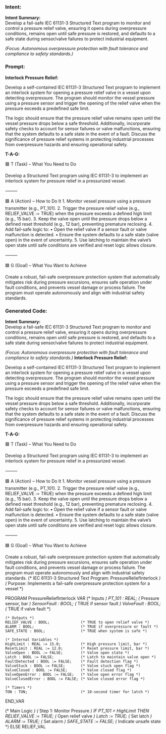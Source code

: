 ### Intent:
**Intent Summary:**  
Develop a fail-safe IEC 61131-3 Structured Text program to monitor and control a pressure relief valve, ensuring it opens during overpressure conditions, remains open until safe pressure is restored, and defaults to a safe state during sensor/valve failures to protect industrial equipment.  

*(Focus: Autonomous overpressure protection with fault tolerance and compliance to safety standards.)*

### Prompt:
**Interlock Pressure Relief:**

Develop a self-contained IEC 61131-3 Structured Text program to implement an interlock system for opening a pressure relief valve in a vessel upon detecting overpressure. The program should monitor the vessel pressure using a pressure sensor and trigger the opening of the relief valve when the pressure exceeds a predefined safe limit.

The logic should ensure that the pressure relief valve remains open until the vessel pressure drops below a safe threshold. Additionally, incorporate safety checks to account for sensor failures or valve malfunctions, ensuring that the system defaults to a safe state in the event of a fault. Discuss the significance of pressure relief systems in protecting industrial processes from overpressure hazards and ensuring operational safety.

**T-A-G:**

🟥 T (Task) – What You Need to Do

Develop a Structured Text program using IEC 61131-3 to implement an interlock system for pressure relief in a pressurized vessel.

⸻

🟩 A (Action) – How to Do It
	1.	Monitor vessel pressure using a pressure transmitter (e.g., PT_101).
	2.	Trigger the pressure relief valve (e.g., RELIEF_VALVE := TRUE) when the pressure exceeds a defined high limit (e.g., 15 bar).
	3.	Keep the valve open until the pressure drops below a defined reset threshold (e.g., 12 bar), preventing premature reclosing.
	4.	Add fail-safe logic to:
	•	Open the relief valve if a sensor fault or valve malfunction is detected.
	•	Ensure the system defaults to a safe state (valve open) in the event of uncertainty.
	5.	Use latching to maintain the valve’s open state until safe conditions are verified and reset logic allows closure.

⸻

🟦 G (Goal) – What You Want to Achieve

Create a robust, fail-safe overpressure protection system that automatically mitigates risk during pressure excursions, ensures safe operation under fault conditions, and prevents vessel damage or process failure. The program must operate autonomously and align with industrial safety standards.

### Generated Code:
**Intent Summary:**  
Develop a fail-safe IEC 61131-3 Structured Text program to monitor and control a pressure relief valve, ensuring it opens during overpressure conditions, remains open until safe pressure is restored, and defaults to a safe state during sensor/valve failures to protect industrial equipment.  

*(Focus: Autonomous overpressure protection with fault tolerance and compliance to safety standards.)*
**Interlock Pressure Relief:**

Develop a self-contained IEC 61131-3 Structured Text program to implement an interlock system for opening a pressure relief valve in a vessel upon detecting overpressure. The program should monitor the vessel pressure using a pressure sensor and trigger the opening of the relief valve when the pressure exceeds a predefined safe limit.

The logic should ensure that the pressure relief valve remains open until the vessel pressure drops below a safe threshold. Additionally, incorporate safety checks to account for sensor failures or valve malfunctions, ensuring that the system defaults to a safe state in the event of a fault. Discuss the significance of pressure relief systems in protecting industrial processes from overpressure hazards and ensuring operational safety.

**T-A-G:**

🟥 T (Task) – What You Need to Do

Develop a Structured Text program using IEC 61131-3 to implement an interlock system for pressure relief in a pressurized vessel.

⸻

🟩 A (Action) – How to Do It
	1.	Monitor vessel pressure using a pressure transmitter (e.g., PT_101).
	2.	Trigger the pressure relief valve (e.g., RELIEF_VALVE := TRUE) when the pressure exceeds a defined high limit (e.g., 15 bar).
	3.	Keep the valve open until the pressure drops below a defined reset threshold (e.g., 12 bar), preventing premature reclosing.
	4.	Add fail-safe logic to:
	•	Open the relief valve if a sensor fault or valve malfunction is detected.
	•	Ensure the system defaults to a safe state (valve open) in the event of uncertainty.
	5.	Use latching to maintain the valve’s open state until safe conditions are verified and reset logic allows closure.

⸻

🟦 G (Goal) – What You Want to Achieve

Create a robust, fail-safe overpressure protection system that automatically mitigates risk during pressure excursions, ensures safe operation under fault conditions, and prevents vessel damage or process failure. The program must operate autonomously and align with industrial safety standards.
(* IEC 61131-3 Structured Text Program: PressureReliefInterlock *)
(* Purpose: Implements a fail-safe overpressure protection system for a vessel *)

PROGRAM PressureReliefInterlock
VAR
    (* Inputs *)
    PT_101 : REAL;                    (* Pressure sensor, bar *)
    SensorFault : BOOL;               (* TRUE if sensor fault *)
    ValveFault : BOOL;                (* TRUE if valve fault *)
    
    (* Outputs *)
    RELIEF_VALVE : BOOL;              (* TRUE to open relief valve *)
    ALARM : BOOL;                     (* TRUE if overpressure or fault *)
    SAFE_STATE : BOOL;                (* TRUE when system is safe *)
    
    (* Internal Variables *)
    HighLimit : REAL := 15.0;         (* High pressure limit, bar *)
    ResetLimit : REAL := 12.0;        (* Reset pressure limit, bar *)
    ValveOpen : BOOL := FALSE;        (* Valve open state *)
    Latch : BOOL := FALSE;            (* Latch to maintain valve open *)
    FaultDetected : BOOL := FALSE;    (* Fault detection flag *)
    ValveStuck : BOOL := FALSE;       (* Valve stuck open flag *)
    ValveClosed : BOOL := FALSE;      (* Valve closed flag *)
    ValveOpenError : BOOL := FALSE;   (* Valve open error flag *)
    ValveClosedError : BOOL := FALSE; (* Valve closed error flag *)
    
    (* Timers *)
    TON : TON;                        (* 10-second timer for latch *)
END_VAR

(* Main Logic *)
(* Step 1: Monitor Pressure *)
IF PT_101 > HighLimit THEN
    RELIEF_VALVE := TRUE;             (* Open relief valve *)
    Latch := TRUE;                    (* Set latch *)
    ALARM := TRUE;                    (* Set alarm *)
    SAFE_STATE := FALSE;              (* Indicate unsafe state *)
ELSE
    RELIEF_VAL
